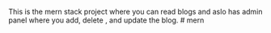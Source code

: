 This is the mern stack project where you can read blogs and aslo has admin panel where you add, delete , and update the blog. # mern
